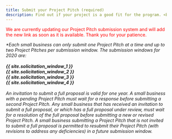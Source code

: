 ```yaml
---
title: Submit your Project Pitch (required)
description: Find out if your project is a good fit for the program. <br>Processing time&#58; Up to three weeks.
---
```


<span style="color:red;">We are currently updating our Project Pitch submission system and will add the new link as soon as it is available. Thank you for your patience.</span>

<em>*Each small business can only submit one Project Pitch at a time and up to two Project Pitches per submission window. The submission windows for 2020 are:<br/>
 <br/>
**{{ site.solicitation_window_1 }}<br/>
{{ site.solicitation_window_2 }}<br/>
{{ site.solicitation_window_3 }}<br/> 
{{ site.solicitation_window_4 }}<br/><br/>** 
  </em>
<i>An invitation to submit a full proposal is valid for one year. A small business with a pending Project Pitch must wait for a response before submitting a second Project Pitch. Any small business that has received an invitation to submit a full proposal, or which has a full proposal under review, must wait for a resolution of the full proposal before submitting a new or revised Project Pitch. A small business submitting a Project Pitch that is not invited to submit a full proposal is permitted to resubmit their Project Pitch (with revisions to address any deficiencies) in a future submission window.</i>
